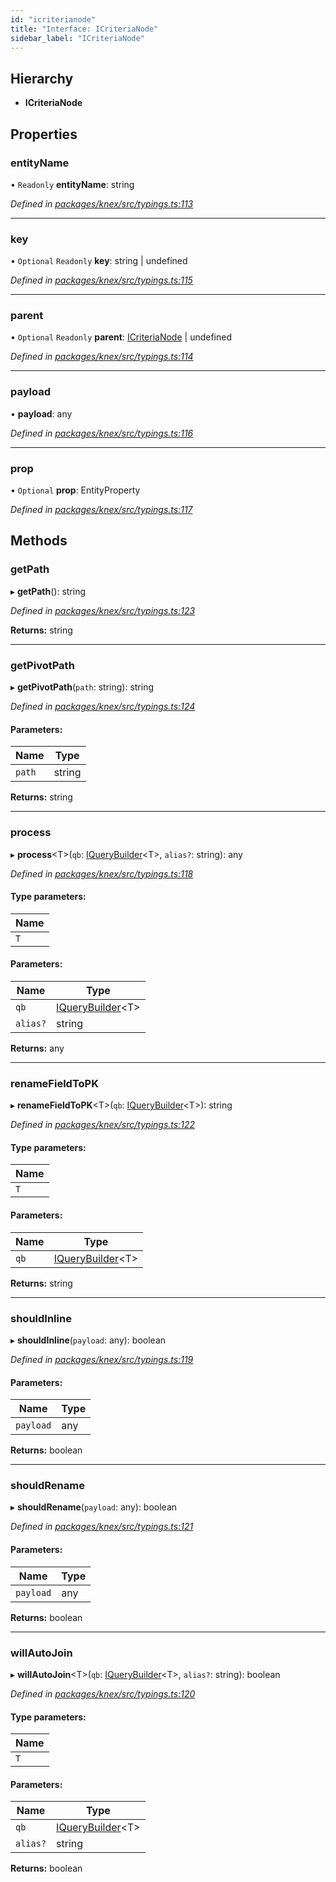 ```yaml
---
id: "icriterianode"
title: "Interface: ICriteriaNode"
sidebar_label: "ICriteriaNode"
---
```


## Hierarchy

* **ICriteriaNode**

## Properties

### entityName

• `Readonly` **entityName**: string

*Defined in [packages/knex/src/typings.ts:113](https://github.com/mikro-orm/mikro-orm/blob/8766baa31/packages/knex/src/typings.ts#L113)*

___

### key

• `Optional` `Readonly` **key**: string \| undefined

*Defined in [packages/knex/src/typings.ts:115](https://github.com/mikro-orm/mikro-orm/blob/8766baa31/packages/knex/src/typings.ts#L115)*

___

### parent

• `Optional` `Readonly` **parent**: [ICriteriaNode](icriterianode.md) \| undefined

*Defined in [packages/knex/src/typings.ts:114](https://github.com/mikro-orm/mikro-orm/blob/8766baa31/packages/knex/src/typings.ts#L114)*

___

### payload

•  **payload**: any

*Defined in [packages/knex/src/typings.ts:116](https://github.com/mikro-orm/mikro-orm/blob/8766baa31/packages/knex/src/typings.ts#L116)*

___

### prop

• `Optional` **prop**: EntityProperty

*Defined in [packages/knex/src/typings.ts:117](https://github.com/mikro-orm/mikro-orm/blob/8766baa31/packages/knex/src/typings.ts#L117)*

## Methods

### getPath

▸ **getPath**(): string

*Defined in [packages/knex/src/typings.ts:123](https://github.com/mikro-orm/mikro-orm/blob/8766baa31/packages/knex/src/typings.ts#L123)*

**Returns:** string

___

### getPivotPath

▸ **getPivotPath**(`path`: string): string

*Defined in [packages/knex/src/typings.ts:124](https://github.com/mikro-orm/mikro-orm/blob/8766baa31/packages/knex/src/typings.ts#L124)*

#### Parameters:

Name | Type |
------ | ------ |
`path` | string |

**Returns:** string

___

### process

▸ **process**&#60;T>(`qb`: [IQueryBuilder](iquerybuilder.md)&#60;T>, `alias?`: string): any

*Defined in [packages/knex/src/typings.ts:118](https://github.com/mikro-orm/mikro-orm/blob/8766baa31/packages/knex/src/typings.ts#L118)*

#### Type parameters:

Name |
------ |
`T` |

#### Parameters:

Name | Type |
------ | ------ |
`qb` | [IQueryBuilder](iquerybuilder.md)&#60;T> |
`alias?` | string |

**Returns:** any

___

### renameFieldToPK

▸ **renameFieldToPK**&#60;T>(`qb`: [IQueryBuilder](iquerybuilder.md)&#60;T>): string

*Defined in [packages/knex/src/typings.ts:122](https://github.com/mikro-orm/mikro-orm/blob/8766baa31/packages/knex/src/typings.ts#L122)*

#### Type parameters:

Name |
------ |
`T` |

#### Parameters:

Name | Type |
------ | ------ |
`qb` | [IQueryBuilder](iquerybuilder.md)&#60;T> |

**Returns:** string

___

### shouldInline

▸ **shouldInline**(`payload`: any): boolean

*Defined in [packages/knex/src/typings.ts:119](https://github.com/mikro-orm/mikro-orm/blob/8766baa31/packages/knex/src/typings.ts#L119)*

#### Parameters:

Name | Type |
------ | ------ |
`payload` | any |

**Returns:** boolean

___

### shouldRename

▸ **shouldRename**(`payload`: any): boolean

*Defined in [packages/knex/src/typings.ts:121](https://github.com/mikro-orm/mikro-orm/blob/8766baa31/packages/knex/src/typings.ts#L121)*

#### Parameters:

Name | Type |
------ | ------ |
`payload` | any |

**Returns:** boolean

___

### willAutoJoin

▸ **willAutoJoin**&#60;T>(`qb`: [IQueryBuilder](iquerybuilder.md)&#60;T>, `alias?`: string): boolean

*Defined in [packages/knex/src/typings.ts:120](https://github.com/mikro-orm/mikro-orm/blob/8766baa31/packages/knex/src/typings.ts#L120)*

#### Type parameters:

Name |
------ |
`T` |

#### Parameters:

Name | Type |
------ | ------ |
`qb` | [IQueryBuilder](iquerybuilder.md)&#60;T> |
`alias?` | string |

**Returns:** boolean

